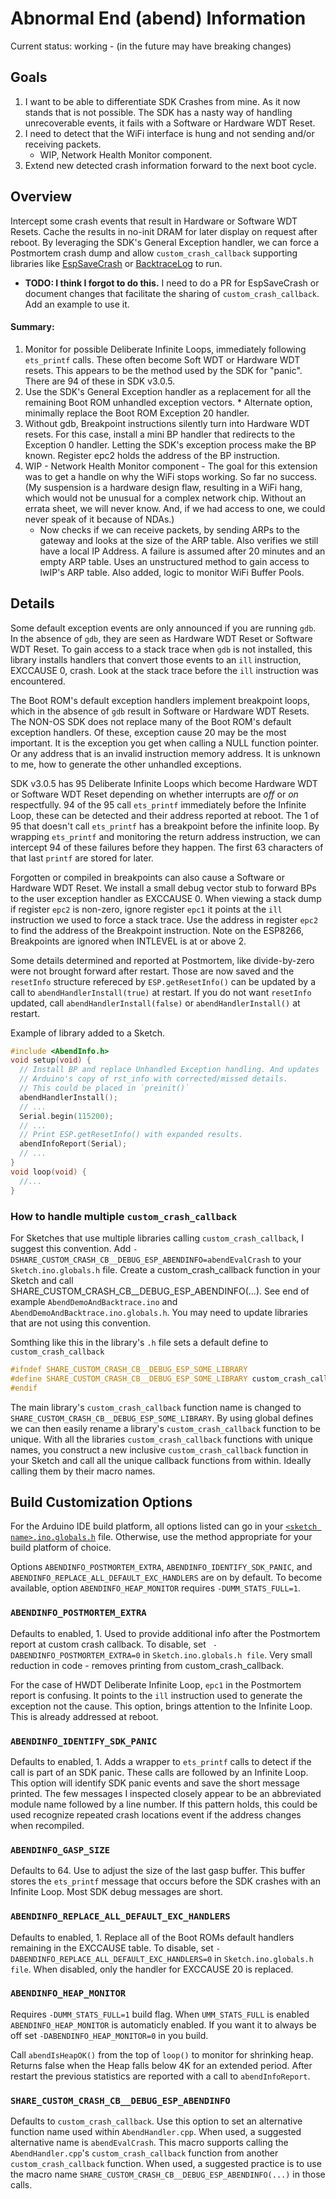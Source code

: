 # Abnormal End (abend) Information
Current status: working - (in the future may have breaking changes)

## Goals
1. I want to be able to differentiate SDK Crashes from mine. As it now stands that is not possible. The SDK has a nasty way of handling unrecoverable events, it fails with a Software or Hardware WDT Reset.
2. I need to detect that the WiFi interface is hung and not sending and/or receiving packets.
   * WIP, Network Health Monitor component.
3. Extend new detected crash information forward to the next boot cycle.


## Overview
Intercept some crash events that result in Hardware or Software WDT Resets. Cache the results in no-init DRAM for later display on request after reboot. By leveraging the SDK's General Exception handler, we can force a Postmortem crash dump and allow `custom_crash_callback` supporting libraries like [EspSaveCrash](https://github.com/krzychb/EspSaveCrash) or [BacktraceLog](https://github.com/mhightower83/BacktraceLog) to run.
* **TODO: I think I forgot to do this.** I need to do a PR for EspSaveCrash or document changes that facilitate the sharing of `custom_crash_callback`. Add an example to use it.

#### Summary:
  1. Monitor for possible Deliberate Infinite Loops, immediately
     following `ets_printf` calls. These often become Soft WDT or Hardware WDT resets. This appears to be the method used by the SDK for "panic". There are 94 of these in SDK v3.0.5.
  2. Use the SDK's General Exception handler as a replacement for all the
     remaining Boot ROM unhandled exception vectors.
    * Alternate option, minimally replace the Boot ROM Exception 20 handler.
  3. Without gdb, Breakpoint instructions silently turn into Hardware WDT
     resets. For this case, install a mini BP handler that redirects to the
     Exception 0 handler. Letting the SDK's exception process make the BP
     known. Register epc2 holds the address of the BP instruction.
  4. WIP - Network Health Monitor component - The goal for this extension was
     to get a handle on why the WiFi stops working. So far no success.
     (My suspension is a hardware design flaw, resulting in a WiFi hang, which
     would not be unusual for a complex network chip. Without an errata sheet,
     we will never know. And, if we had access to one, we could never speak of
     it because of NDAs.)
     * Now checks if we can receive packets, by sending ARPs to the gateway and
     looks at the size of the ARP table. Also verifies we still have a local IP
     Address. A failure is assumed after 20 minutes and an empty ARP table. Uses
     an unstructured method to gain access to lwIP's ARP table.
     Also added, logic to monitor WiFi Buffer Pools.

## Details
Some default exception events are only announced if you are running `gdb`. In the absence of `gdb`, they are seen as Hardware WDT Reset or Software WDT Reset. To gain access to a stack trace when `gdb` is not installed, this library installs handlers that convert those events to an `ill` instruction, EXCCAUSE 0, crash. Look at the stack trace before the `ill` instruction was encountered.

The Boot ROM's default exception handlers implement breakpoint loops, which in the absence of `gdb` result in Software or Hardware WDT Resets. The NON-OS SDK does not replace many of the Boot ROM's default exception handlers. Of these, exception cause 20 may be the most important. It is the exception you get when calling a NULL function pointer. Or any address that is an invalid instruction memory address. It is unknown to me, how to generate the other unhandled exceptions.

SDK v3.0.5 has 95 Deliberate Infinite Loops which become Hardware WDT or Software WDT Reset depending on whether interrupts are _off_ or _on_ respectfully. 94 of the 95 call `ets_printf` immediately before the Infinite Loop, these can be detected and their address reported at reboot. The 1 of 95 that doesn't call `ets_printf` has a breakpoint before the infinite loop. By wrapping `ets_printf` and monitoring the return address instruction, we can intercept 94 of these failures before they happen. The first 63 characters of that last `printf` are stored for later.

Forgotten or compiled in breakpoints can also cause a Software or Hardware WDT Reset. We install a small debug vector stub to forward BPs to the user exception handler as EXCCAUSE 0. When viewing a stack dump if register `epc2` is non-zero, ignore register `epc1` it points at the `ill` instruction we used to force a stack trace. Use the address in register `epc2` to find the address of the Breakpoint instruction. Note on the ESP8266, Breakpoints are ignored when INTLEVEL is at or above 2.

Some details determined and reported at Postmortem, like divide-by-zero were not brought forward after restart. Those are now saved and the `resetInfo` structure refereced by `ESP.getResetInfo()` can be updated by a call to `abendHandlerInstall(true)` at restart. If you do not want `resetInfo` updated, call `abendHandlerInstall(false)` or `abendHandlerInstall()` at restart.


Example of library added to a Sketch.
```cpp
#include <AbendInfo.h>
void setup(void) {
  // Install BP and replace Unhandled Exception handling. And updates
  // Arduino's copy of rst_info with corrected/missed details.
  // This could be placed in `preinit()`
  abendHandlerInstall();
  // ...
  Serial.begin(115200);
  // ...
  // Print ESP.getResetInfo() with expanded results.
  abendInfoReport(Serial);  
  // ...
}
void loop(void) {
  //...
}
```

### How to handle multiple `custom_crash_callback`
For Sketches that use multiple libraries calling `custom_crash_callback`, I suggest this convention. Add
`-DSHARE_CUSTOM_CRASH_CB__DEBUG_ESP_ABENDINFO=abendEvalCrash` to your `Sketch.ino.globals.h` file. Create a custom_crash_callback function in your Sketch and call SHARE_CUSTOM_CRASH_CB__DEBUG_ESP_ABENDINFO(...). See end of example `AbendDemoAndBacktrace.ino` and `AbendDemoAndBacktrace.ino.globals.h`. You may need to update libraries that are not using this convention.

Somthing like this in the library's `.h` file sets a default define to `custom_crash_callback`
```cpp
#ifndef SHARE_CUSTOM_CRASH_CB__DEBUG_ESP_SOME_LIBRARY
#define SHARE_CUSTOM_CRASH_CB__DEBUG_ESP_SOME_LIBRARY custom_crash_callback
#endif
```
The main library's `custom_crash_callback` function name is changed to `SHARE_CUSTOM_CRASH_CB__DEBUG_ESP_SOME_LIBRARY`. By using global defines we can then easily rename a library's `custom_crash_callback` function to be unique. With all the libraries `custom_crash_callback` functions with unique names, you construct a new inclusive `custom_crash_callback` function in your Sketch and call all the unique callback functions from within. Ideally calling them by their macro names.

## Build Customization Options
For the Arduino IDE build platform, all options listed can go in your [`<sketch name>.ino.globals.h`](https://arduino-esp8266.readthedocs.io/en/latest/faq/a06-global-build-options.html?highlight=build.opt#how-to-specify-global-build-defines-and-options) file.
Otherwise, use the method appropriate for your build platform of choice.

Options `ABENDINFO_POSTMORTEM_EXTRA`, `ABENDINFO_IDENTIFY_SDK_PANIC`, and  `ABENDINFO_REPLACE_ALL_DEFAULT_EXC_HANDLERS` are on by default.
 To become available, option `ABENDINFO_HEAP_MONITOR` requires `-DUMM_STATS_FULL=1`.

### `ABENDINFO_POSTMORTEM_EXTRA`
Defaults to enabled, 1. Used to provide additional info after the Postmortem report at custom crash callback. To disable, set ` -DABENDINFO_POSTMORTEM_EXTRA=0` in `Sketch.ino.globals.h file`. Very small reduction in code - removes printing from custom_crash_callback.

For the case of HWDT Deliberate Infinite Loop, `epc1` in the Postmortem report is confusing. It points to the `ill` instruction used to generate the exception not the cause. This option, brings attention to the Infinite Loop. This is already addressed at reboot.

### `ABENDINFO_IDENTIFY_SDK_PANIC`
Defaults to enabled, 1. Adds a wrapper to `ets_printf` calls to detect if the call is part of an SDK panic. These calls are followed by an Infinite Loop. This option will identify SDK panic events and save the short message printed. The few messages I inspected closely appear to be an abbreviated module name followed by a line number. If this pattern holds, this could be used recognize repeated crash locations event if the address changes when recompiled.

### `ABENDINFO_GASP_SIZE`
Defaults to 64. Use to adjust the size of the last gasp buffer. This buffer stores the `ets_printf` message that occurs before the SDK crashes with an Infinite Loop. Most SDK debug messages are short.

### `ABENDINFO_REPLACE_ALL_DEFAULT_EXC_HANDLERS`
Defaults to enabled, 1. Replace all of the Boot ROMs default handlers remaining in the EXCCAUSE table. To disable, set `-DABENDINFO_REPLACE_ALL_DEFAULT_EXC_HANDLERS=0` in `Sketch.ino.globals.h file`.
When disabled, only the handler for EXCCAUSE 20 is replaced.

### `ABENDINFO_HEAP_MONITOR`
Requires `-DUMM_STATS_FULL=1` build flag. When `UMM_STATS_FULL` is enabled `ABENDINFO_HEAP_MONITOR` is automaticly enabled. If you want it to always be off set `-DABENDINFO_HEAP_MONITOR=0` in you build.

Call `abendIsHeapOK()` from the top of `loop()` to monitor for shrinking heap. Returns false when the Heap falls below 4K for an extended period. After restart the previous statistics are reported with a call to `abendInfoReport`.

### `SHARE_CUSTOM_CRASH_CB__DEBUG_ESP_ABENDINFO`
Defaults to `custom_crash_callback`. Use this option to set an alternative function name used within `AbendHandler.cpp`. When used, a suggested alternative name is `abendEvalCrash`. This macro supports calling the `AbendHandler.cpp`'s `custom_crash_callback` function from another `custom_crash_callback` function. When used, a suggested practice is to use the macro name `SHARE_CUSTOM_CRASH_CB__DEBUG_ESP_ABENDINFO(...)` in those calls.
